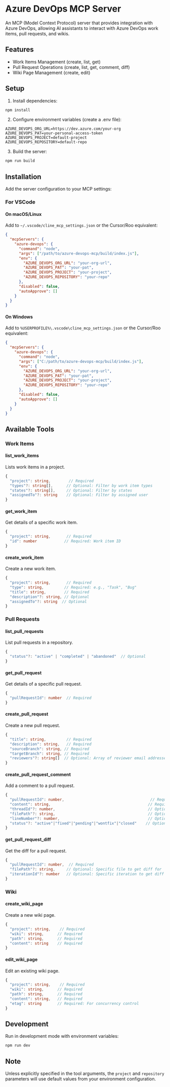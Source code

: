 # Azure DevOps MCP Server

An MCP (Model Context Protocol) server that provides integration with Azure DevOps, allowing AI assistants to interact with Azure DevOps work items, pull requests, and wikis.

## Features

- Work Items Management (create, list, get)
- Pull Request Operations (create, list, get, comment, diff)
- Wiki Page Management (create, edit)

## Setup

1. Install dependencies:
```bash
npm install
```

2. Configure environment variables (create a .env file):
```env
AZURE_DEVOPS_ORG_URL=https://dev.azure.com/your-org
AZURE_DEVOPS_PAT=your-personal-access-token
AZURE_DEVOPS_PROJECT=default-project
AZURE_DEVOPS_REPOSITORY=default-repo
```

3. Build the server:
```bash
npm run build
```

## Installation

Add the server configuration to your MCP settings:

### For VSCode

#### On macOS/Linux
Add to `~/.vscode/cline_mcp_settings.json` or the Cursor/Roo equivalent:
```json
{
  "mcpServers": {
    "azure-devops": {
      "command": "node",
      "args": ["/path/to/azure-devops-mcp/build/index.js"],
      "env": {
        "AZURE_DEVOPS_ORG_URL": "your-org-url",
        "AZURE_DEVOPS_PAT": "your-pat",
        "AZURE_DEVOPS_PROJECT": "your-project",
        "AZURE_DEVOPS_REPOSITORY": "your-repo"
      },
      "disabled": false,
      "autoApprove": []
    }
  }
}
```

#### On Windows
Add to `%USERPROFILE%\.vscode\cline_mcp_settings.json` or the Cursor/Roo equivalent:
```json
{
  "mcpServers": {
    "azure-devops": {
      "command": "node",
      "args": ["C:/path/to/azure-devops-mcp/build/index.js"],
      "env": {
        "AZURE_DEVOPS_ORG_URL": "your-org-url",
        "AZURE_DEVOPS_PAT": "your-pat",
        "AZURE_DEVOPS_PROJECT": "your-project",
        "AZURE_DEVOPS_REPOSITORY": "your-repo"
      },
      "disabled": false,
      "autoApprove": []
    }
  }
}
```

## Available Tools

### Work Items

#### list_work_items
Lists work items in a project.
```typescript
{
  "project": string,        // Required
  "types"?: string[],      // Optional: Filter by work item types
  "states"?: string[],     // Optional: Filter by states
  "assignedTo"?: string    // Optional: Filter by assigned user
}
```

#### get_work_item
Get details of a specific work item.
```typescript
{
  "project": string,       // Required
  "id": number            // Required: Work item ID
}
```

#### create_work_item
Create a new work item.
```typescript
{
  "project": string,       // Required
  "type": string,         // Required: e.g., "Task", "Bug"
  "title": string,        // Required
  "description"?: string, // Optional
  "assignedTo"?: string  // Optional
}
```

### Pull Requests

#### list_pull_requests
List pull requests in a repository.
```typescript
{
  "status"?: "active" | "completed" | "abandoned"  // Optional
}
```

#### get_pull_request
Get details of a specific pull request.
```typescript
{
  "pullRequestId": number  // Required
}
```

#### create_pull_request
Create a new pull request.
```typescript
{
  "title": string,         // Required
  "description": string,   // Required
  "sourceBranch": string, // Required
  "targetBranch": string, // Required
  "reviewers"?: string[]  // Optional: Array of reviewer email addresses
}
```

#### create_pull_request_comment
Add a comment to a pull request.
```typescript
{
  "pullRequestId": number,                                      // Required
  "content": string,                                           // Required
  "threadId"?: number,                                         // Optional: For replies
  "filePath"?: string,                                         // Optional: For file comments
  "lineNumber"?: number,                                       // Optional: For line comments
  "status"?: "active"|"fixed"|"pending"|"wontfix"|"closed"    // Optional: Thread status
}
```

#### get_pull_request_diff
Get the diff for a pull request.
```typescript
{
  "pullRequestId": number,  // Required
  "filePath"?: string,     // Optional: Specific file to get diff for
  "iterationId"?: number   // Optional: Specific iteration to get diff for
}
```

### Wiki

#### create_wiki_page
Create a new wiki page.
```typescript
{
  "project": string,    // Required
  "wiki": string,      // Required
  "path": string,      // Required
  "content": string    // Required
}
```

#### edit_wiki_page
Edit an existing wiki page.
```typescript
{
  "project": string,    // Required
  "wiki": string,      // Required
  "path": string,      // Required
  "content": string,   // Required
  "etag": string       // Required: For concurrency control
}
```

## Development

Run in development mode with environment variables:
```bash
npm run dev
```

## Note

Unless explicitly specified in the tool arguments, the `project` and `repository` parameters will use default values from your environment configuration.
